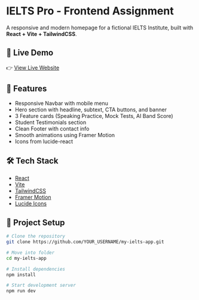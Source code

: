 # IELTS Pro - Frontend Assignment

A responsive and modern homepage for a fictional IELTS Institute, built with **React + Vite + TailwindCSS**.

## 🚀 Live Demo
👉 [View Live Website](https://my-ielts-app.vercel.app/)

## 📌 Features
- Responsive Navbar with mobile menu
- Hero section with headline, subtext, CTA buttons, and banner
- 3 Feature cards (Speaking Practice, Mock Tests, AI Band Score)
- Student Testimonials section
- Clean Footer with contact info
- Smooth animations using Framer Motion
- Icons from lucide-react

## 🛠️ Tech Stack
- [React](https://react.dev/)
- [Vite](https://vitejs.dev/)
- [TailwindCSS](https://tailwindcss.com/)
- [Framer Motion](https://www.framer.com/motion/)
- [Lucide Icons](https://lucide.dev/)

## 📂 Project Setup

```bash
# Clone the repository
git clone https://github.com/YOUR_USERNAME/my-ielts-app.git

# Move into folder
cd my-ielts-app

# Install dependencies
npm install

# Start development server
npm run dev
